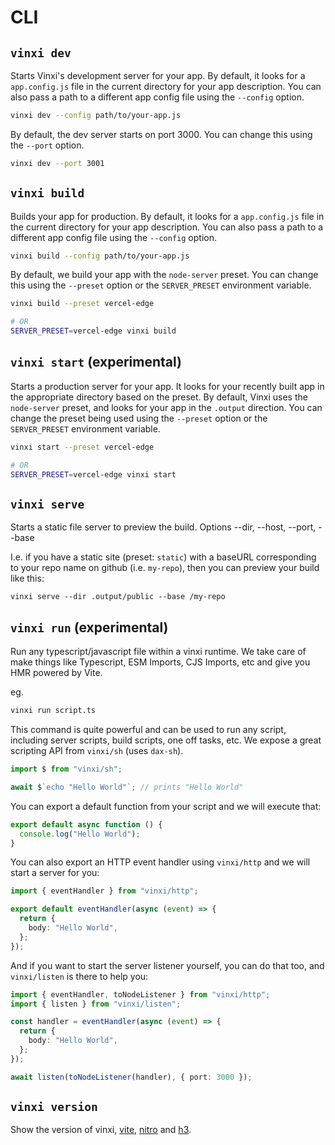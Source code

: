 # CLI

## `vinxi dev`

Starts Vinxi's development server for your app. By default, it looks for a `app.config.js` file in the current directory for your app description. You can also pass a path to a different app config file using the `--config` option.

```bash
vinxi dev --config path/to/your-app.js
```

By default, the dev server starts on port 3000. You can change this using the `--port` option.

```bash
vinxi dev --port 3001
```

## `vinxi build`

Builds your app for production. By default, it looks for a `app.config.js` file in the current directory for your app description. You can also pass a path to a different app config file using the `--config` option.

```bash
vinxi build --config path/to/your-app.js
```

By default, we build your app with the `node-server` preset. You can change this using the `--preset` option or the `SERVER_PRESET` environment variable.

```bash
vinxi build --preset vercel-edge

# OR
SERVER_PRESET=vercel-edge vinxi build
```

## `vinxi start` (experimental)

Starts a production server for your app. It looks for your recently built app in the appropriate directory based on the preset. By default, Vinxi uses the `node-server` preset, and looks for your app in the `.output` direction. You can change the preset being used using the `--preset` option or the `SERVER_PRESET` environment variable.

```bash
vinxi start --preset vercel-edge

# OR
SERVER_PRESET=vercel-edge vinxi start
```

## `vinxi serve`

Starts a static file server to preview the build. Options --dir, --host, --port, --base

I.e. if you have a static site (preset: `static`) with a baseURL corresponding to your repo name on github (i.e. `my-repo`), then you can preview your build like this:

`vinxi serve --dir .output/public --base /my-repo`

## `vinxi run` (experimental)

Run any typescript/javascript file within a vinxi runtime. We take care of make things like Typescript, ESM Imports, CJS Imports, etc and give you HMR powered by Vite.

eg.

```bash
vinxi run script.ts
```

This command is quite powerful and can be used to run any script, including server scripts, build scripts, one off tasks, etc. We expose a great scripting API from `vinxi/sh` (uses `dax-sh`).

```ts fileName=script.ts
import $ from "vinxi/sh";

await $`echo "Hello World"`; // prints "Hello World"
```

You can export a default function from your script and we will execute that:

```ts fileName=script.ts
export default async function () {
  console.log("Hello World");
}
```

You can also export an HTTP event handler using `vinxi/http` and we will start a server for you:

```ts fileName=script.ts
import { eventHandler } from "vinxi/http";

export default eventHandler(async (event) => {
  return {
    body: "Hello World",
  };
});
```

And if you want to start the server listener yourself, you can do that too, and `vinxi/listen` is there to help you:

```ts fileName=script.ts
import { eventHandler, toNodeListener } from "vinxi/http";
import { listen } from "vinxi/listen";

const handler = eventHandler(async (event) => {
  return {
    body: "Hello World",
  };
});

await listen(toNodeListener(handler), { port: 3000 });
```

## `vinxi version`

Show the version of vinxi, [vite](https://vitejs.dev/), [nitro](https://nitro.unjs.io/) and [h3](https://h3.unjs.io/).
